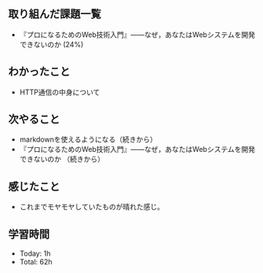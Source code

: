 ## 取り組んだ課題一覧
- 『プロになるためのWeb技術入門』――なぜ，あなたはWebシステムを開発できないのか (24%)
## わかったこと
- HTTP通信の中身について
## 次やること
- markdownを使えるようになる（続きから）
- 『プロになるためのWeb技術入門』――なぜ，あなたはWebシステムを開発できないのか （続きから）
## 感じたこと
- これまでモヤモヤしていたものが晴れた感じ。
## 学習時間
- Today: 1h
- Total: 62h
